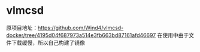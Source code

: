 # vlmcsd
原项目地址：https://github.com/Wind4/vlmcsd-docker/tree/4195d04f687973a514e3fb663bd87161afd46697
在使用中由于文件下载缓慢，所以自己构建了镜像
